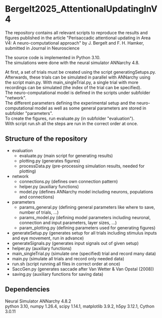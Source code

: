 # Bergelt2025_AttentionalUpdatingInV4

The repository contains all relevant scripts to reproduce the results and figures published in the article
"Perisaccadic attentional updating in Area V4: A neuro-computational approach" by J. Bergelt and F. H. Hamker, submitted in Journal in Neuroscience

The source code is implemented in Python 3.10.  
The simulations were done with the neural simulator ANNarchy 4.8.

At first, a set of trials must be created using the script generatingSetups.py. Afterwards, these trials can be simulated in parallel with ANNarchy using the script main.py. With main_singleTrial.py, a single trial with more recordings can be simulated (the index of the trial can be specified).  
The neuro-computational model is defined in the scripts under subfolder "network".  
The different parameters defining the experimental setup and the neuro-computational model as well as some general parameters are stored in subfolder "parameters".  
To create the figures, run evaluate.py (in subfolder "evaluation").  
With script run.sh all the steps are run in the correct order at once.

## Structure of the repository
  * evaluation
    * evaluate.py (main script for generating results)
    * plotting.py (generates figures)
    * processData.py (pre-processing simulation results, needed for plotting)
  * network
    * connections.py (defines own connection pattern)
    * helper.py (auxiliary functions)
    * model.py (defines ANNarchy model including neurons, populations and connections)
  * parameters
    * params_general.py (defining general parameters like where to save, number of trials, ...)
    * params_model.py (defining model parameters including neuronal, connection and input parameters, layer sizes, ...)
    * param_plotting.py (defining parameters used for generating figures)
  * generateSetup.py (generates setup for all trials including stimulus inputs and eye movement, run in advance)
  * generateSignals.py (generates input signals out of given setup)
  * helper.py (auxiliary functions)
  * main_singleTrial.py (simulate one (specified) trial and record many data)
  * main.py (simulate all trials and record only needed data)
  * run.sh (script running all files in correct order at once)
  * SaccGen.py (generates saccade after Van Wetter & Van Opstal (2008))
  * saving.py (auxiliary functions for saving data)


## Dependencies

Neural Simulator ANNarchy 4.8.2  
python 3.10, numpy 1.26.4, scipy 1.14.1, matplotlib 3.9.2, h5py 3.12.1, Cython 3.0.11
